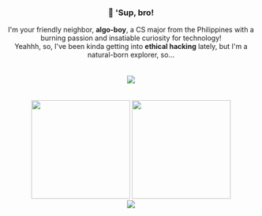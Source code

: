 <div align="center">
    <h3>👋 'Sup, bro!</h3>
    I'm your friendly neighbor, <b>algo-boy</b>, a CS major from the Philippines with a burning passion and insatiable curiosity for technology!<br>Yeahhh, so, I've been kinda getting into <b>ethical hacking</b> lately, but I'm a natural-born explorer, so...
    <br><br><br>
    <img src="https://skillicons.dev/icons?i=python,c,html,css,linux,vscode,lua,robloxstudio&perline=8"></img>
    <br><br><br>
    <div>
        <img height="200" src="https://github-readme-stats.vercel.app/api?username=algo-boy&theme=outrun&show_icons=true"/>
        <img height="200" src="https://github-readme-stats.vercel.app/api/top-langs?username=algo-boy&layout=donut&theme=outrun"/>
    </div>
    <img src="https://streak-stats.demolab.com/?user=algo-boy&theme=outrun"></img>
</div>

<!-- CTF{1_6u355_y0u'r3_4_n47ur4l-80rn-3xpl0r3r_700!} -->
